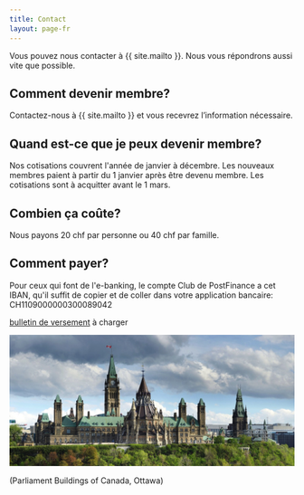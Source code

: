 ```yaml
---
title: Contact
layout: page-fr
---
```


Vous pouvez nous contacter à {{ site.mailto }}.
Nous vous répondrons aussi vite que possible.

## Comment devenir membre?
Contactez-nous à {{ site.mailto }} et vous recevrez l’information nécessaire.

## Quand est-ce que je peux devenir membre?
Nos cotisations couvrent l'année de janvier à décembre. Les nouveaux membres paient à partir du 1 janvier après être devenu membre. Les cotisations sont à acquitter avant le 1 mars.

## Combien ça coûte?
Nous payons 20 chf par personne ou 40 chf par famille.

## Comment payer?
Pour ceux qui font de l'e-banking, le compte Club de PostFinance a cet IBAN, qu'il suffit de copier et de coller dans votre application bancaire: CH1109000000300089042

[bulletin de versement](pdfs/ccbdues.pdf) à charger

![Parliament Buildings of Canada, Ottawa](images/parliament.jpg)

(Parliament Buildings of Canada, Ottawa)
